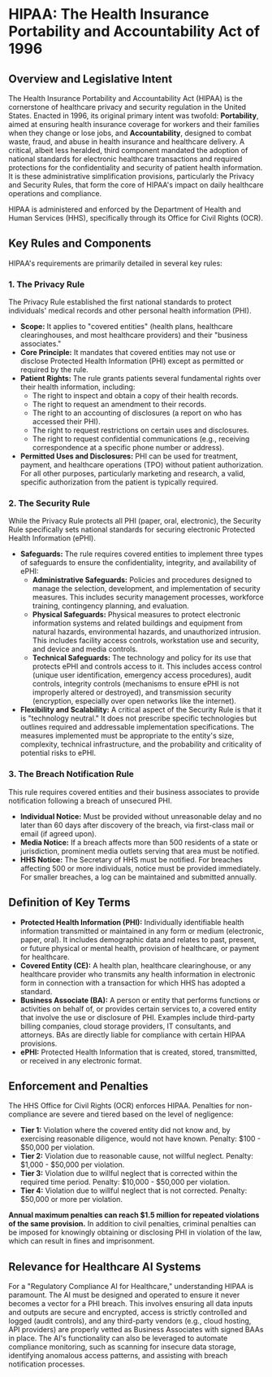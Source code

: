 # HIPAA: The Health Insurance Portability and Accountability Act of 1996

## Overview and Legislative Intent

The Health Insurance Portability and Accountability Act (HIPAA) is the cornerstone of healthcare privacy and security regulation in the United States. Enacted in 1996, its original primary intent was twofold: **Portability**, aimed at ensuring health insurance coverage for workers and their families when they change or lose jobs, and **Accountability**, designed to combat waste, fraud, and abuse in health insurance and healthcare delivery. A critical, albeit less heralded, third component mandated the adoption of national standards for electronic healthcare transactions and required protections for the confidentiality and security of patient health information. It is these administrative simplification provisions, particularly the Privacy and Security Rules, that form the core of HIPAA's impact on daily healthcare operations and compliance.

HIPAA is administered and enforced by the Department of Health and Human Services (HHS), specifically through its Office for Civil Rights (OCR).

## Key Rules and Components

HIPAA's requirements are primarily detailed in several key rules:

### 1. The Privacy Rule

The Privacy Rule established the first national standards to protect individuals' medical records and other personal health information (PHI).
*   **Scope:** It applies to "covered entities" (health plans, healthcare clearinghouses, and most healthcare providers) and their "business associates."
*   **Core Principle:** It mandates that covered entities may not use or disclose Protected Health Information (PHI) except as permitted or required by the rule.
*   **Patient Rights:** The rule grants patients several fundamental rights over their health information, including:
    *   The right to inspect and obtain a copy of their health records.
    *   The right to request an amendment to their records.
    *   The right to an accounting of disclosures (a report on who has accessed their PHI).
    *   The right to request restrictions on certain uses and disclosures.
    *   The right to request confidential communications (e.g., receiving correspondence at a specific phone number or address).
*   **Permitted Uses and Disclosures:** PHI can be used for treatment, payment, and healthcare operations (TPO) without patient authorization. For all other purposes, particularly marketing and research, a valid, specific authorization from the patient is typically required.

### 2. The Security Rule

While the Privacy Rule protects all PHI (paper, oral, electronic), the Security Rule specifically sets national standards for securing electronic Protected Health Information (ePHI).
*   **Safeguards:** The rule requires covered entities to implement three types of safeguards to ensure the confidentiality, integrity, and availability of ePHI:
    *   **Administrative Safeguards:** Policies and procedures designed to manage the selection, development, and implementation of security measures. This includes security management processes, workforce training, contingency planning, and evaluation.
    *   **Physical Safeguards:** Physical measures to protect electronic information systems and related buildings and equipment from natural hazards, environmental hazards, and unauthorized intrusion. This includes facility access controls, workstation use and security, and device and media controls.
    *   **Technical Safeguards:** The technology and policy for its use that protects ePHI and controls access to it. This includes access control (unique user identification, emergency access procedures), audit controls, integrity controls (mechanisms to ensure ePHI is not improperly altered or destroyed), and transmission security (encryption, especially over open networks like the internet).
*   **Flexibility and Scalability:** A critical aspect of the Security Rule is that it is "technology neutral." It does not prescribe specific technologies but outlines required and addressable implementation specifications. The measures implemented must be appropriate to the entity's size, complexity, technical infrastructure, and the probability and criticality of potential risks to ePHI.

### 3. The Breach Notification Rule

This rule requires covered entities and their business associates to provide notification following a breach of unsecured PHI.
*   **Individual Notice:** Must be provided without unreasonable delay and no later than 60 days after discovery of the breach, via first-class mail or email (if agreed upon).
*   **Media Notice:** If a breach affects more than 500 residents of a state or jurisdiction, prominent media outlets serving that area must be notified.
*   **HHS Notice:** The Secretary of HHS must be notified. For breaches affecting 500 or more individuals, notice must be provided immediately. For smaller breaches, a log can be maintained and submitted annually.

## Definition of Key Terms

*   **Protected Health Information (PHI):** Individually identifiable health information transmitted or maintained in any form or medium (electronic, paper, oral). It includes demographic data and relates to past, present, or future physical or mental health, provision of healthcare, or payment for healthcare.
*   **Covered Entity (CE):** A health plan, healthcare clearinghouse, or any healthcare provider who transmits any health information in electronic form in connection with a transaction for which HHS has adopted a standard.
*   **Business Associate (BA):** A person or entity that performs functions or activities on behalf of, or provides certain services to, a covered entity that involve the use or disclosure of PHI. Examples include third-party billing companies, cloud storage providers, IT consultants, and attorneys. BAs are directly liable for compliance with certain HIPAA provisions.
*   **ePHI:** Protected Health Information that is created, stored, transmitted, or received in any electronic format.

## Enforcement and Penalties

The HHS Office for Civil Rights (OCR) enforces HIPAA. Penalties for non-compliance are severe and tiered based on the level of negligence:
*   **Tier 1:** Violation where the covered entity did not know and, by exercising reasonable diligence, would not have known. Penalty: $100 - $50,000 per violation.
*   **Tier 2:** Violation due to reasonable cause, not willful neglect. Penalty: $1,000 - $50,000 per violation.
*   **Tier 3:** Violation due to willful neglect that is corrected within the required time period. Penalty: $10,000 - $50,000 per violation.
*   **Tier 4:** Violation due to willful neglect that is not corrected. Penalty: $50,000 or more per violation.

**Annual maximum penalties can reach $1.5 million for repeated violations of the same provision.** In addition to civil penalties, criminal penalties can be imposed for knowingly obtaining or disclosing PHI in violation of the law, which can result in fines and imprisonment.

## Relevance for Healthcare AI Systems

For a "Regulatory Compliance AI for Healthcare," understanding HIPAA is paramount. The AI must be designed and operated to ensure it never becomes a vector for a PHI breach. This involves ensuring all data inputs and outputs are secure and encrypted, access is strictly controlled and logged (audit controls), and any third-party vendors (e.g., cloud hosting, API providers) are properly vetted as Business Associates with signed BAAs in place. The AI's functionality can also be leveraged to automate compliance monitoring, such as scanning for insecure data storage, identifying anomalous access patterns, and assisting with breach notification processes.